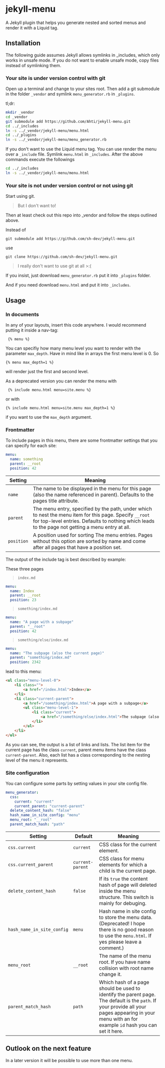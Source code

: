 jekyll-menu
===========

A Jekyll plugin that helps you generate nested and sorted menus and render it with a Liquid tag. 


## Installation

The following guide assumes Jekyll allows symlinks in _includes, which only works in unsafe mode. If you do not want to enable unsafe mode, copy files instead of symlinking them.

### Your site is under version control with git

Open up a terminal and change to your sites root.
Then add a git submodule in the folder `_vendor` and symlink  `menu_generator.rb` in `_plugins`.

tl;dr:

```bash
mkdir _vendor
cd _vendor
git submodule add https://github.com/Ahti/jekyll-menu.git
cd ../_includes
ln -s ../_vendor/jekyll-menu/menu.html
cd ../_plugins
ln -s ../_vendor/jekyll-menu/menu_generator.rb
```

If you don't want to use the Liquid menu tag. You can use render the menu over a `_include` file. Symlink `menu.html` in `_includes`. After the above commands execute the followings

```bash
cd ../_includes
ln -s ../_vendor/jekyll-menu/menu.html
```

### Your site is not under version control or not using git

Start using git.

> But I don't want to!

Then at least check out this repo into _vendor and follow the steps outlined above.

Instead of

    git submodule add https://github.com/sh-dev/jekyll-menu.git

use

    git clone https://github.com/sh-dev/jekyll-menu.git

> I really don't want to use git at all >:(

If you insist, just download `menu_generator.rb` put it into `_plugins` folder.

And if you need download `menu.html` and put it into `_includes`. 

## Usage

### In documents 

In any of your layouts, insert this code anywhere. I would recommend putting it inside a nav-tag:

	 {% menu %}

You can specifiy how many menu level you want to render with the parameter `max_depth`.
Have in mind like in arrays the first menu level is 0. So

    {% menu max_depth=1 %}

will render just the first and second level.

As a deprecated version you can render the menu with

	 {% include menu.html menu=site.menu %}

or with 

	{% include menu.html menu=site.menu max_depth=1 %}
	 
if you want to use the `max_depth` argument.

### Frontmatter

To include pages in this menu, there are some frontmatter settings that you can specify for each site:

```yaml
menu:
  name: something
  parent: __root
  position: 42
```

Setting    | Meaning
-----------|--------
`name`     | The name to be displayed in the menu for this page (also the name referenced in parent). Defaults to the pages title attribute.
`parent`   | The menu entry, specified by the path, under which to nest the menu item for this page. Specify `__root` for top-level entries. Defaults to nothing which leads to the page not getting a menu entry at all.
`position` | A position used for sorting The menu entries. Pages without this option are sorted by name and come after all pages that have a position set.

The output of the include tag is best described by example:

These three pages

> `index.md`

```yaml
menu:
  name: Index
  parent: __root
  position: 23
```

> `something/index.md`

```yaml
menu:
  name: "A page with a subpage"
  parent: "__root"
  position: 42
```

> `something/else/index.md`

```yaml
menu:
  name: "The subpage (also the current page)"
  parent: "something/index.md"
  position: 2342
```

lead to this menu:

```html
<ul class="menu-level-0">
    <li class="">
        <a href="/index.html">Index</a>
    </li>
    <li class="current-parent">
        <a href="/something/index.html">A page with a subpage</a>
        <ul class="menu-level-1">
            <li class="current">
                <a href="/something/else/index.html">The subpage (also the current page)</a>
            </li>
        </ul>
    </li>
</ul>
```

As you can see, the output is a list of links and lists. The list item for the current page has the class `current`, parent menu items have the class `current-parent`. Also, each list has a class corresponding to the nesting level of the menu it represents.

### Site configuration

You can configure some parts by setting values in your site config file.

```yaml
menu_generator:
  css:
    current: "current"
    current_parent: "current-parent"
  delete_content_hash: "false"
  hash_name_in_site_config: "menu"
  menu_root: "__root"
  parent_match_hash: "path"

```

Setting    |  Default |  Meaning
-----------|----------|-----------
`css.current` | `current` |  CSS class for the current element.
`css.current_parent` | `current-parent` |  CSS class for menu elements for which a child is the current page.
`delete_content_hash` |  `false`  | If its `true` the content hash of page will deleted inside the menu structure. This switch is mainly for debuging. 
`hash_name_in_site_config` |  `menu`  | Hash name in site config to store the menu data. (Deprecated! I hope there is no good reason to use the `menu.html`. If yes please leave a comment.)
`menu_root` |  `__root`  | The name of the menu root. If you have name collision with root name change it.
`parent_match_hash`  |  `path` | Which hash of a page should be used to identify the parent page. The default is the `path`. If your provide all your pages appearing in your menu with an for example `id` hash you can set it here.


## Outlook on the next feature

In a later version it will be possible to use more than one menu. 
